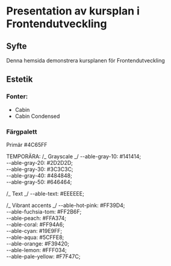 # Presentation av kursplan i Frontendutveckling

## Syfte

Denna hemsida demonstrera kursplanen för Frontendutveckling

## Estetik

### Fonter:

- Cabin
- Cabin Condensed

### Färgpalett

Primär #4C65FF

TEMPORÄRA:
/_ Grayscale _/
--able-gray-10: #141414;  
 --able-gray-20: #2D2D2D;  
 --able-gray-30: #3C3C3C;  
 --able-gray-40: #484848;  
 --able-gray-50: #646464;

/_ Text _/
--able-text: #EEEEEE;

/_ Vibrant accents _/
--able-hot-pink: #FF39D4;  
 --able-fuchsia-tom: #FF2B6F;  
 --able-peach: #FFA374;  
 --able-coral: #FF94A6;  
 --able-cyan: #19E9FF;  
 --able-aqua: #5CFFE8;  
 --able-orange: #F39420;  
 --able-lemon: #FFF034;  
 --able-pale-yellow: #F7F47C;
